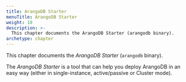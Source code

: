 ```yaml
---
title: ArangoDB Starter
menuTitle: ArangoDB Starter
weight: 10
description: >-
  This chapter documents the ArangoDB Starter (arangodb binary).
archetype: chapter
---
```

This chapter documents the _ArangoDB Starter_ (`arangodb` binary).

The _ArangoDB Starter_ is a tool that can help you deploy ArangoDB in an easy
way (either in single-instance, active/passive or Cluster mode).
